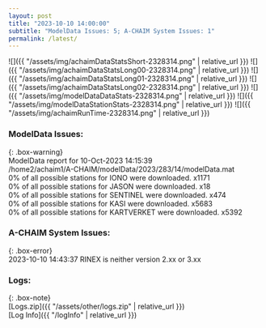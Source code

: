 ```yaml
---
layout: post
title: "2023-10-10 14:00:00"
subtitle: "ModelData Issues: 5; A-CHAIM System Issues: 1"
permalink: /latest/
---
```


![]({{ "/assets/img/achaimDataStatsShort-2328314.png" | relative_url }})
![]({{ "/assets/img/achaimDataStatsLong00-2328314.png" | relative_url }})
![]({{ "/assets/img/achaimDataStatsLong01-2328314.png" | relative_url }})
![]({{ "/assets/img/achaimDataStatsLong02-2328314.png" | relative_url }})
![]({{ "/assets/img/modelDataDataStats-2328314.png" | relative_url }})
![]({{ "/assets/img/modelDataStationStats-2328314.png" | relative_url }})
![]({{ "/assets/img/achaimRunTime-2328314.png" | relative_url }})


### ModelData Issues:  
  
{: .box-warning}  
 ModelData report for 10-Oct-2023 14:15:39   
 /home2/achaim1/A-CHAIM/modelData/2023/283/14/modelData.mat   
 0% of all possible stations for IONO were downloaded. x1171   
 0% of all possible stations for JASON were downloaded. x18   
 0% of all possible stations for SENTINEL were downloaded. x474   
 0% of all possible stations for KASI were downloaded. x5683   
 0% of all possible stations for KARTVERKET were downloaded. x5392   
  
### A-CHAIM System Issues:  
  
{: .box-error}  
2023-10-10 14:43:37 RINEX is neither version 2.xx or 3.xx  

### Logs:  
  
{: .box-note}  
[Logs.zip]({{ "/assets/other/logs.zip" | relative_url }})  
[Log Info]({{ "/logInfo" | relative_url }})  
